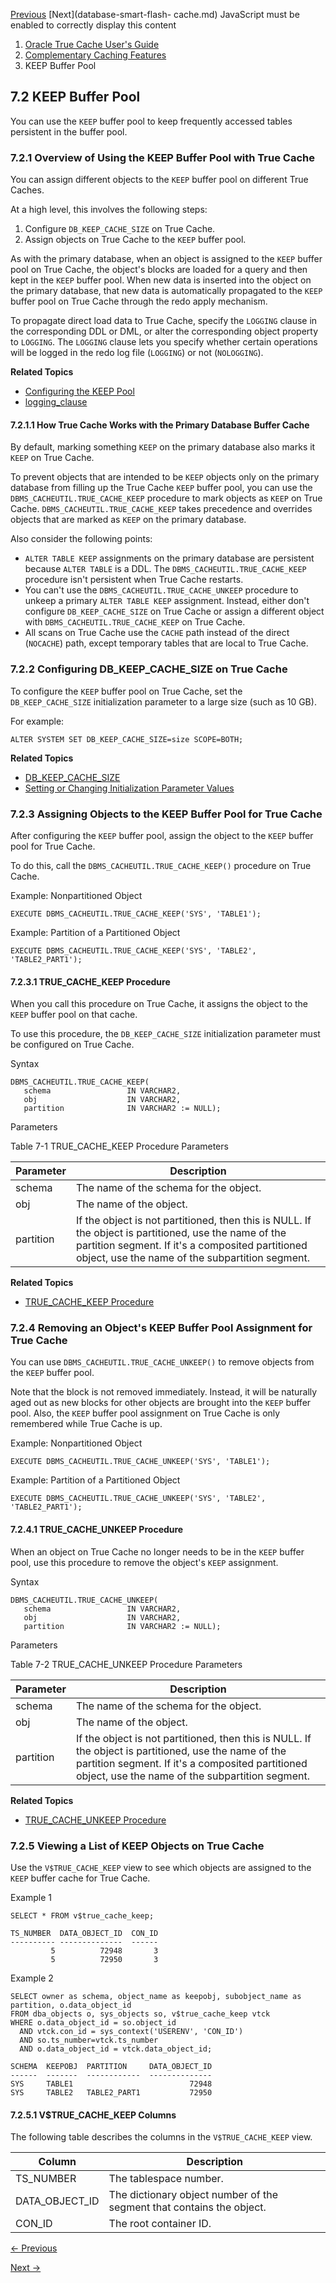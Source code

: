 [Previous](server-side-result-set-cache.md) [Next](database-smart-flash-
cache.md) JavaScript must be enabled to correctly display this content

  1. [Oracle True Cache User's Guide](index.md)
  2. [Complementary Caching Features](complementary-caching-features.md)
  3. KEEP Buffer Pool

## 7.2 KEEP Buffer Pool

You can use the `KEEP` buffer pool to keep frequently accessed tables
persistent in the buffer pool.

### 7.2.1 Overview of Using the KEEP Buffer Pool with True Cache

You can assign different objects to the `KEEP` buffer pool on different True
Caches.

At a high level, this involves the following steps:

  1. Configure `DB_KEEP_CACHE_SIZE` on True Cache. 
  2. Assign objects on True Cache to the `KEEP` buffer pool. 

As with the primary database, when an object is assigned to the `KEEP` buffer
pool on True Cache, the object's blocks are loaded for a query and then kept
in the `KEEP` buffer pool. When new data is inserted into the object on the
primary database, that new data is automatically propagated to the `KEEP`
buffer pool on True Cache through the redo apply mechanism.

To propagate direct load data to True Cache, specify the `LOGGING` clause in
the corresponding DDL or DML, or alter the corresponding object property to
`LOGGING`. The `LOGGING` clause lets you specify whether certain operations
will be logged in the redo log file (`LOGGING`) or not (`NOLOGGING`).

**Related Topics**

  * [Configuring the KEEP Pool](https://docs.oracle.com/pls/topic/lookup?ctx=en/database/oracle/oracle-database/23&id=TGDBA-GUID-DE6B6C6E-D947-45FF-B189-F0271B86DB10)
  * [logging_clause](https://docs.oracle.com/pls/topic/lookup?ctx=en/database/oracle/oracle-database/23&id=SQLRF-GUID-C4212274-5595-4045-A599-F033772C496E)

#### 7.2.1.1 How True Cache Works with the Primary Database Buffer Cache

By default, marking something `KEEP` on the primary database also marks it
`KEEP` on True Cache.

To prevent objects that are intended to be `KEEP` objects only on the primary
database from filling up the True Cache `KEEP` buffer pool, you can use the
`DBMS_CACHEUTIL.TRUE_CACHE_KEEP` procedure to mark objects as `KEEP` on True
Cache. `DBMS_CACHEUTIL.TRUE_CACHE_KEEP` takes precedence and overrides objects
that are marked as `KEEP` on the primary database.

Also consider the following points:

  * `ALTER TABLE KEEP` assignments on the primary database are persistent because `ALTER TABLE` is a DDL. The `DBMS_CACHEUTIL.TRUE_CACHE_KEEP` procedure isn't persistent when True Cache restarts. 
  * You can't use the `DBMS_CACHEUTIL.TRUE_CACHE_UNKEEP` procedure to unkeep a primary `ALTER TABLE KEEP` assignment. Instead, either don't configure `DB_KEEP_CACHE_SIZE` on True Cache or assign a different object with `DBMS_CACHEUTIL.TRUE_CACHE_KEEP` on True Cache. 
  * All scans on True Cache use the `CACHE` path instead of the direct (`NOCACHE`) path, except temporary tables that are local to True Cache. 

### 7.2.2 Configuring DB_KEEP_CACHE_SIZE on True Cache

To configure the `KEEP` buffer pool on True Cache, set the
`DB_KEEP_CACHE_SIZE` initialization parameter to a large size (such as 10 GB).

For example:

    
    
    ALTER SYSTEM SET DB_KEEP_CACHE_SIZE=size SCOPE=BOTH;

**Related Topics**

  * [DB_KEEP_CACHE_SIZE](https://docs.oracle.com/pls/topic/lookup?ctx=en/database/oracle/oracle-database/23&id=REFRN-GUID-E304447C-C9A1-4F58-97BE-75566754DA15)
  * [Setting or Changing Initialization Parameter Values](https://docs.oracle.com/pls/topic/lookup?ctx=en/database/oracle/oracle-database/23&id=MULTI-GUID-4FFA4EB6-F69F-4ACE-B88F-5FBF346B516F)

### 7.2.3 Assigning Objects to the KEEP Buffer Pool for True Cache

After configuring the `KEEP` buffer pool, assign the object to the `KEEP`
buffer pool for True Cache.

To do this, call the `DBMS_CACHEUTIL.TRUE_CACHE_KEEP()` procedure on True
Cache.

Example: Nonpartitioned Object

    
    
    EXECUTE DBMS_CACHEUTIL.TRUE_CACHE_KEEP('SYS', 'TABLE1');

Example: Partition of a Partitioned Object

    
    
    EXECUTE DBMS_CACHEUTIL.TRUE_CACHE_KEEP('SYS', 'TABLE2', 'TABLE2_PART1');

#### 7.2.3.1 TRUE_CACHE_KEEP Procedure

When you call this procedure on True Cache, it assigns the object to the
`KEEP` buffer pool on that cache.

To use this procedure, the `DB_KEEP_CACHE_SIZE` initialization parameter must
be configured on True Cache.

Syntax

    
    
    DBMS_CACHEUTIL.TRUE_CACHE_KEEP(
       schema                 IN VARCHAR2,
       obj                    IN VARCHAR2,
       partition              IN VARCHAR2 := NULL);
    

Parameters

Table 7-1 TRUE_CACHE_KEEP Procedure Parameters

Parameter | Description  
---|---  
schema | The name of the schema for the object.  
obj | The name of the object.  
partition | If the object is not partitioned, then this is NULL. If the object is partitioned, use the name of the partition segment. If it's a composited partitioned object, use the name of the subpartition segment.  
  
**Related Topics**

  * [TRUE_CACHE_KEEP Procedure](https://docs.oracle.com/pls/topic/lookup?ctx=en/database/oracle/oracle-database/23/odbtc&id=ARPLS-GUID-83A5F680-9F23-4A62-AA63-09B7BB26F34D)

### 7.2.4 Removing an Object's KEEP Buffer Pool Assignment for True Cache

You can use `DBMS_CACHEUTIL.TRUE_CACHE_UNKEEP()` to remove objects from the
`KEEP` buffer pool.

Note that the block is not removed immediately. Instead, it will be naturally
aged out as new blocks for other objects are brought into the `KEEP` buffer
pool. Also, the `KEEP` buffer pool assignment on True Cache is only remembered
while True Cache is up.

Example: Nonpartitioned Object

    
    
    EXECUTE DBMS_CACHEUTIL.TRUE_CACHE_UNKEEP('SYS', 'TABLE1');

Example: Partition of a Partitioned Object

    
    
    EXECUTE DBMS_CACHEUTIL.TRUE_CACHE_UNKEEP('SYS', 'TABLE2', 'TABLE2_PART1');

#### 7.2.4.1 TRUE_CACHE_UNKEEP Procedure

When an object on True Cache no longer needs to be in the `KEEP` buffer pool,
use this procedure to remove the object's `KEEP` assignment.

Syntax

    
    
    DBMS_CACHEUTIL.TRUE_CACHE_UNKEEP(
       schema                 IN VARCHAR2,
       obj                    IN VARCHAR2,
       partition              IN VARCHAR2 := NULL);
    

Parameters

Table 7-2 TRUE_CACHE_UNKEEP Procedure Parameters

Parameter | Description  
---|---  
schema | The name of the schema for the object.  
obj | The name of the object.  
partition | If the object is not partitioned, then this is NULL. If the object is partitioned, use the name of the partition segment. If it's a composited partitioned object, use the name of the subpartition segment.  
  
**Related Topics**

  * [TRUE_CACHE_UNKEEP Procedure](https://docs.oracle.com/pls/topic/lookup?ctx=en/database/oracle/oracle-database/23/odbtc&id=ARPLS-GUID-DA67D7B6-A287-4B1A-8BDA-D94E3588AFEA)

### 7.2.5 Viewing a List of KEEP Objects on True Cache

Use the `V$TRUE_CACHE_KEEP` view to see which objects are assigned to the
`KEEP` buffer cache for True Cache.

Example 1

    
    
    SELECT * FROM v$true_cache_keep;
    
    TS_NUMBER  DATA_OBJECT_ID  CON_ID
    ---------- --------------  ------
             5          72948       3
             5          72950       3

Example 2

    
    
    SELECT owner as schema, object_name as keepobj, subobject_name as partition, o.data_object_id
    FROM dba_objects o, sys_objects so, v$true_cache_keep vtck
    WHERE o.data_object_id = so.object_id
      AND vtck.con_id = sys_context('USERENV', 'CON_ID')
      AND so.ts_number=vtck.ts_number
      AND o.data_object_id = vtck.data_object_id;
    
    SCHEMA  KEEPOBJ  PARTITION     DATA_OBJECT_ID
    ------  -------  ------------  --------------
    SYS     TABLE1                          72948
    SYS     TABLE2   TABLE2_PART1           72950

#### 7.2.5.1 V$TRUE_CACHE_KEEP Columns

The following table describes the columns in the `V$TRUE_CACHE_KEEP` view.

Column | Description  
---|---  
TS_NUMBER | The tablespace number.  
DATA_OBJECT_ID | The dictionary object number of the segment that contains the object.  
CON_ID | The root container ID.


[← Previous](server-side-result-set-cache.md)

[Next →](keep-buffer-pool.md)

